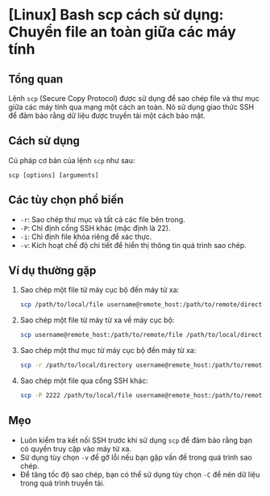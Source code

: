 # [Linux] Bash scp cách sử dụng: Chuyển file an toàn giữa các máy tính

## Tổng quan
Lệnh `scp` (Secure Copy Protocol) được sử dụng để sao chép file và thư mục giữa các máy tính qua mạng một cách an toàn. Nó sử dụng giao thức SSH để đảm bảo rằng dữ liệu được truyền tải một cách bảo mật.

## Cách sử dụng
Cú pháp cơ bản của lệnh `scp` như sau:
```
scp [options] [arguments]
```

## Các tùy chọn phổ biến
- `-r`: Sao chép thư mục và tất cả các file bên trong.
- `-P`: Chỉ định cổng SSH khác (mặc định là 22).
- `-i`: Chỉ định file khóa riêng để xác thực.
- `-v`: Kích hoạt chế độ chi tiết để hiển thị thông tin quá trình sao chép.

## Ví dụ thường gặp
1. Sao chép một file từ máy cục bộ đến máy từ xa:
   ```bash
   scp /path/to/local/file username@remote_host:/path/to/remote/directory
   ```

2. Sao chép một file từ máy từ xa về máy cục bộ:
   ```bash
   scp username@remote_host:/path/to/remote/file /path/to/local/directory
   ```

3. Sao chép một thư mục từ máy cục bộ đến máy từ xa:
   ```bash
   scp -r /path/to/local/directory username@remote_host:/path/to/remote/directory
   ```

4. Sao chép một file qua cổng SSH khác:
   ```bash
   scp -P 2222 /path/to/local/file username@remote_host:/path/to/remote/directory
   ```

## Mẹo
- Luôn kiểm tra kết nối SSH trước khi sử dụng `scp` để đảm bảo rằng bạn có quyền truy cập vào máy từ xa.
- Sử dụng tùy chọn `-v` để gỡ lỗi nếu bạn gặp vấn đề trong quá trình sao chép.
- Để tăng tốc độ sao chép, bạn có thể sử dụng tùy chọn `-C` để nén dữ liệu trong quá trình truyền tải.